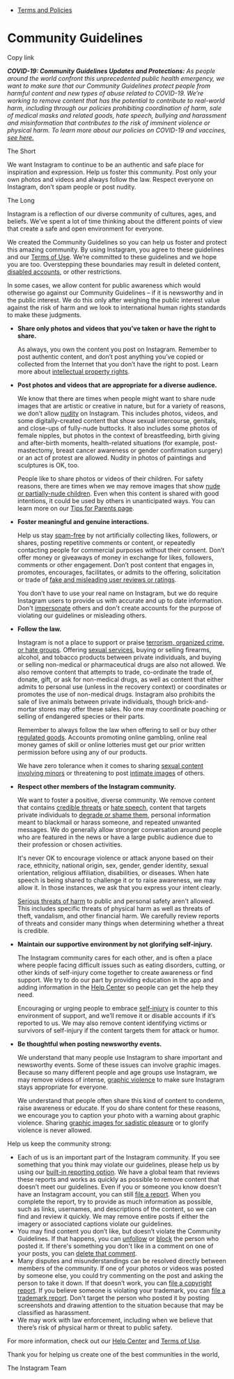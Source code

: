 *   [Terms and Policies](https://help.instagram.com/1417489251945243/?helpref=breadcrumb)

Community Guidelines
====================

Copy link

_**COVID-19: Community Guidelines Updates and Protections:** As people around the world confront this unprecedented public health emergency, we want to make sure that our Community Guidelines protect people from harmful content and new types of abuse related to COVID-19. We’re working to remove content that has the potential to contribute to real-world harm, including through our policies prohibiting coordination of harm, sale of medical masks and related goods, hate speech, bullying and harassment and misinformation that contributes to the risk of imminent violence or physical harm. To learn more about our policies on COVID-19 and vaccines, [see here.](https://help.instagram.com/697825587576762?helpref=faq_content)_

The Short

We want Instagram to continue to be an authentic and safe place for inspiration and expression. Help us foster this community. Post only your own photos and videos and always follow the law. Respect everyone on Instagram, don’t spam people or post nudity.

The Long

Instagram is a reflection of our diverse community of cultures, ages, and beliefs. We’ve spent a lot of time thinking about the different points of view that create a safe and open environment for everyone.

We created the Community Guidelines so you can help us foster and protect this amazing community. By using Instagram, you agree to these guidelines and our [Terms of Use](https://www.instagram.com/legal/terms). We’re committed to these guidelines and we hope you are too. Overstepping these boundaries may result in deleted content, [disabled accounts](https://help.instagram.com/366993040048856?helpref=faq_content), or other restrictions.

In some cases, we allow content for public awareness which would otherwise go against our Community Guidelines – if it is newsworthy and in the public interest. We do this only after weighing the public interest value against the risk of harm and we look to international human rights standards to make these judgments.

*   **Share only photos and videos that you’ve taken or have the right to share.**
    
    As always, you own the content you post on Instagram. Remember to post authentic content, and don’t post anything you’ve copied or collected from the Internet that you don’t have the right to post. Learn more about [intellectual property rights](https://help.instagram.com/126382350847838?helpref=faq_content).
    
*   **Post photos and videos that are appropriate for a diverse audience.**
    
    We know that there are times when people might want to share nude images that are artistic or creative in nature, but for a variety of reasons, we don’t allow [nudity](https://l.instagram.com/?u=https%3A%2F%2Fwww.facebook.com%2Fcommunitystandards%2Fadult_nudity_sexual_activity&e=AT3IiR6nsw4ezYjk7Vukp7slGsFd-89BxmT2CwDWYdC-b1vkPrPgGw57Jls11DRUhZN57EV-mABTIyBeob48aImujKMKJV2uBrrdswqG2YCbnOqBQGusCIUBPR1hzB-MTSsLKZm-LXZaFrbQ_K5buWl-7tq_34nPPlm9TA) on Instagram. This includes photos, videos, and some digitally-created content that show sexual intercourse, genitals, and close-ups of fully-nude buttocks. It also includes some photos of female nipples, but photos in the context of breastfeeding, birth giving and after-birth moments, health-related situations (for example, post-mastectomy, breast cancer awareness or gender confirmation surgery) or an act of protest are allowed. Nudity in photos of paintings and sculptures is OK, too.
    
    People like to share photos or videos of their children. For safety reasons, there are times when we may remove images that show [nude or partially-nude children](https://l.instagram.com/?u=https%3A%2F%2Fwww.facebook.com%2Fcommunitystandards%2Fchild_nudity_sexual_exploitation&e=AT3IiR6nsw4ezYjk7Vukp7slGsFd-89BxmT2CwDWYdC-b1vkPrPgGw57Jls11DRUhZN57EV-mABTIyBeob48aImujKMKJV2uBrrdswqG2YCbnOqBQGusCIUBPR1hzB-MTSsLKZm-LXZaFrbQ_K5buWl-7tq_34nPPlm9TA). Even when this content is shared with good intentions, it could be used by others in unanticipated ways. You can learn more on our [Tips for Parents page](https://help.instagram.com/154475974694511/?helpref=faq_content).
    
*   **Foster meaningful and genuine interactions.**
    
    Help us stay [spam-free](https://l.instagram.com/?u=https%3A%2F%2Fwww.facebook.com%2Fcommunitystandards%2Fspam&e=AT3IiR6nsw4ezYjk7Vukp7slGsFd-89BxmT2CwDWYdC-b1vkPrPgGw57Jls11DRUhZN57EV-mABTIyBeob48aImujKMKJV2uBrrdswqG2YCbnOqBQGusCIUBPR1hzB-MTSsLKZm-LXZaFrbQ_K5buWl-7tq_34nPPlm9TA) by not artificially collecting likes, followers, or shares, posting repetitive comments or content, or repeatedly contacting people for commercial purposes without their consent. Don’t offer money or giveaways of money in exchange for likes, followers, comments or other engagement. Don’t post content that engages in, promotes, encourages, facilitates, or admits to the offering, solicitation or trade of [fake and misleading user reviews or ratings](https://l.instagram.com/?u=https%3A%2F%2Fwww.facebook.com%2Fcommunitystandards%2Ffraud_deception&e=AT3IiR6nsw4ezYjk7Vukp7slGsFd-89BxmT2CwDWYdC-b1vkPrPgGw57Jls11DRUhZN57EV-mABTIyBeob48aImujKMKJV2uBrrdswqG2YCbnOqBQGusCIUBPR1hzB-MTSsLKZm-LXZaFrbQ_K5buWl-7tq_34nPPlm9TA).
    
    You don’t have to use your real name on Instagram, but we do require Instagram users to provide us with accurate and up to date information. Don't [impersonate](https://l.instagram.com/?u=https%3A%2F%2Fwww.facebook.com%2Fcommunitystandards%2Fmisrepresentation&e=AT3IiR6nsw4ezYjk7Vukp7slGsFd-89BxmT2CwDWYdC-b1vkPrPgGw57Jls11DRUhZN57EV-mABTIyBeob48aImujKMKJV2uBrrdswqG2YCbnOqBQGusCIUBPR1hzB-MTSsLKZm-LXZaFrbQ_K5buWl-7tq_34nPPlm9TA) others and don't create accounts for the purpose of violating our guidelines or misleading others.
    
*   **Follow the law.**
    
    Instagram is not a place to support or praise [terrorism, organized crime, or hate groups](https://l.instagram.com/?u=https%3A%2F%2Fwww.facebook.com%2Fcommunitystandards%2Fdangerous_individuals_organizations&e=AT3IiR6nsw4ezYjk7Vukp7slGsFd-89BxmT2CwDWYdC-b1vkPrPgGw57Jls11DRUhZN57EV-mABTIyBeob48aImujKMKJV2uBrrdswqG2YCbnOqBQGusCIUBPR1hzB-MTSsLKZm-LXZaFrbQ_K5buWl-7tq_34nPPlm9TA). Offering [sexual services](https://l.instagram.com/?u=https%3A%2F%2Fwww.facebook.com%2Fcommunitystandards%2Fsexual_solicitation&e=AT3IiR6nsw4ezYjk7Vukp7slGsFd-89BxmT2CwDWYdC-b1vkPrPgGw57Jls11DRUhZN57EV-mABTIyBeob48aImujKMKJV2uBrrdswqG2YCbnOqBQGusCIUBPR1hzB-MTSsLKZm-LXZaFrbQ_K5buWl-7tq_34nPPlm9TA), buying or selling firearms, alcohol, and tobacco products between private individuals, and buying or selling non-medical or pharmaceutical drugs are also not allowed. We also remove content that attempts to trade, co-ordinate the trade of, donate, gift, or ask for non-medical drugs, as well as content that either admits to personal use (unless in the recovery context) or coordinates or promotes the use of non-medical drugs. Instagram also prohibits the sale of live animals between private individuals, though brick-and-mortar stores may offer these sales. No one may coordinate poaching or selling of endangered species or their parts.
    
    Remember to always follow the law when offering to sell or buy other [regulated goods](https://l.instagram.com/?u=https%3A%2F%2Fwww.facebook.com%2Fcommunitystandards%2Fregulated_goods&e=AT3IiR6nsw4ezYjk7Vukp7slGsFd-89BxmT2CwDWYdC-b1vkPrPgGw57Jls11DRUhZN57EV-mABTIyBeob48aImujKMKJV2uBrrdswqG2YCbnOqBQGusCIUBPR1hzB-MTSsLKZm-LXZaFrbQ_K5buWl-7tq_34nPPlm9TA). Accounts promoting online gambling, online real money games of skill or online lotteries must get our prior written permission before using any of our products.
    
    We have zero tolerance when it comes to sharing [sexual content involving minors](https://l.instagram.com/?u=https%3A%2F%2Fwww.facebook.com%2Fcommunitystandards%2Fchild_nudity_sexual_exploitation&e=AT3IiR6nsw4ezYjk7Vukp7slGsFd-89BxmT2CwDWYdC-b1vkPrPgGw57Jls11DRUhZN57EV-mABTIyBeob48aImujKMKJV2uBrrdswqG2YCbnOqBQGusCIUBPR1hzB-MTSsLKZm-LXZaFrbQ_K5buWl-7tq_34nPPlm9TA) or threatening to post [intimate images](https://l.instagram.com/?u=https%3A%2F%2Fwww.facebook.com%2Fcommunitystandards%2Fsexual_exploitation_adults&e=AT3IiR6nsw4ezYjk7Vukp7slGsFd-89BxmT2CwDWYdC-b1vkPrPgGw57Jls11DRUhZN57EV-mABTIyBeob48aImujKMKJV2uBrrdswqG2YCbnOqBQGusCIUBPR1hzB-MTSsLKZm-LXZaFrbQ_K5buWl-7tq_34nPPlm9TA) of others.
    
*   **Respect other members of the Instagram community.**
    
    We want to foster a positive, diverse community. We remove content that contains [credible threats](https://l.instagram.com/?u=https%3A%2F%2Fwww.facebook.com%2Fcommunitystandards%2Fcredible_violence&e=AT3IiR6nsw4ezYjk7Vukp7slGsFd-89BxmT2CwDWYdC-b1vkPrPgGw57Jls11DRUhZN57EV-mABTIyBeob48aImujKMKJV2uBrrdswqG2YCbnOqBQGusCIUBPR1hzB-MTSsLKZm-LXZaFrbQ_K5buWl-7tq_34nPPlm9TA) or [hate speech](https://l.instagram.com/?u=https%3A%2F%2Fwww.facebook.com%2Fcommunitystandards%2Fhate_speech&e=AT3IiR6nsw4ezYjk7Vukp7slGsFd-89BxmT2CwDWYdC-b1vkPrPgGw57Jls11DRUhZN57EV-mABTIyBeob48aImujKMKJV2uBrrdswqG2YCbnOqBQGusCIUBPR1hzB-MTSsLKZm-LXZaFrbQ_K5buWl-7tq_34nPPlm9TA), content that targets private individuals to [degrade or shame them](https://l.instagram.com/?u=https%3A%2F%2Fwww.facebook.com%2Fcommunitystandards%2Fbullying&e=AT3IiR6nsw4ezYjk7Vukp7slGsFd-89BxmT2CwDWYdC-b1vkPrPgGw57Jls11DRUhZN57EV-mABTIyBeob48aImujKMKJV2uBrrdswqG2YCbnOqBQGusCIUBPR1hzB-MTSsLKZm-LXZaFrbQ_K5buWl-7tq_34nPPlm9TA), personal information meant to blackmail or harass someone, and repeated unwanted messages. We do generally allow stronger conversation around people who are featured in the news or have a large public audience due to their profession or chosen activities.
    
    It's never OK to encourage violence or attack anyone based on their race, ethnicity, national origin, sex, gender, gender identity, sexual orientation, religious affiliation, disabilities, or diseases. When hate speech is being shared to challenge it or to raise awareness, we may allow it. In those instances, we ask that you express your intent clearly.
    
    [Serious threats of harm](https://l.instagram.com/?u=https%3A%2F%2Fwww.facebook.com%2Fcommunitystandards%2Fcredible_violence&e=AT3IiR6nsw4ezYjk7Vukp7slGsFd-89BxmT2CwDWYdC-b1vkPrPgGw57Jls11DRUhZN57EV-mABTIyBeob48aImujKMKJV2uBrrdswqG2YCbnOqBQGusCIUBPR1hzB-MTSsLKZm-LXZaFrbQ_K5buWl-7tq_34nPPlm9TA) to public and personal safety aren't allowed. This includes specific threats of physical harm as well as threats of theft, vandalism, and other financial harm. We carefully review reports of threats and consider many things when determining whether a threat is credible.
    
*   **Maintain our supportive environment by not glorifying self-injury.**
    
    The Instagram community cares for each other, and is often a place where people facing difficult issues such as eating disorders, cutting, or other kinds of self-injury come together to create awareness or find support. We try to do our part by providing education in the app and adding information in the [Help Center](https://help.instagram.com/) so people can get the help they need.
    
    Encouraging or urging people to embrace [self-injury](https://l.instagram.com/?u=https%3A%2F%2Fwww.facebook.com%2Fcommunitystandards%2Fsuicide_self_injury_violence&e=AT3IiR6nsw4ezYjk7Vukp7slGsFd-89BxmT2CwDWYdC-b1vkPrPgGw57Jls11DRUhZN57EV-mABTIyBeob48aImujKMKJV2uBrrdswqG2YCbnOqBQGusCIUBPR1hzB-MTSsLKZm-LXZaFrbQ_K5buWl-7tq_34nPPlm9TA) is counter to this environment of support, and we’ll remove it or disable accounts if it’s reported to us. We may also remove content identifying victims or survivors of self-injury if the content targets them for attack or humor.
    
*   **Be thoughtful when posting newsworthy events.**
    
    We understand that many people use Instagram to share important and newsworthy events. Some of these issues can involve graphic images. Because so many different people and age groups use Instagram, we may remove videos of intense, [graphic violence](https://l.instagram.com/?u=https%3A%2F%2Fwww.facebook.com%2Fcommunitystandards%2Fgraphic_violence&e=AT3IiR6nsw4ezYjk7Vukp7slGsFd-89BxmT2CwDWYdC-b1vkPrPgGw57Jls11DRUhZN57EV-mABTIyBeob48aImujKMKJV2uBrrdswqG2YCbnOqBQGusCIUBPR1hzB-MTSsLKZm-LXZaFrbQ_K5buWl-7tq_34nPPlm9TA) to make sure Instagram stays appropriate for everyone.
    
    We understand that people often share this kind of content to condemn, raise awareness or educate. If you do share content for these reasons, we encourage you to caption your photo with a warning about graphic violence. Sharing [graphic images for sadistic pleasure](https://l.instagram.com/?u=https%3A%2F%2Fwww.facebook.com%2Fcommunitystandards%2Fcruel_insensitive&e=AT3IiR6nsw4ezYjk7Vukp7slGsFd-89BxmT2CwDWYdC-b1vkPrPgGw57Jls11DRUhZN57EV-mABTIyBeob48aImujKMKJV2uBrrdswqG2YCbnOqBQGusCIUBPR1hzB-MTSsLKZm-LXZaFrbQ_K5buWl-7tq_34nPPlm9TA) or to glorify violence is never allowed.
    

Help us keep the community strong:

*   Each of us is an important part of the Instagram community. If you see something that you think may violate our guidelines, please help us by using our [built-in reporting option](https://help.instagram.com/165828726894770?helpref=faq_content). We have a global team that reviews these reports and works as quickly as possible to remove content that doesn’t meet our guidelines. Even if you or someone you know doesn’t have an Instagram account, you can still [file a report](https://help.instagram.com/contact/383679321740945). When you complete the report, try to provide as much information as possible, such as links, usernames, and descriptions of the content, so we can find and review it quickly. We may remove entire posts if either the imagery or associated captions violate our guidelines.
*   You may find content you don’t like, but doesn’t violate the Community Guidelines. If that happens, you can [unfollow](https://help.instagram.com/286340048138725?helpref=faq_content) or [block](https://help.instagram.com/426700567389543/?helpref=faq_content) the person who posted it. If there's something you don't like in a comment on one of your posts, you can [delete that comment](https://help.instagram.com/289098941190483?helpref=faq_content).
*   Many disputes and misunderstandings can be resolved directly between members of the community. If one of your photos or videos was posted by someone else, you could try commenting on the post and asking the person to take it down. If that doesn’t work, you can [file a copyright report](https://help.instagram.com/126382350847838?helpref=faq_content). If you believe someone is violating your trademark, you can [file a trademark report](https://help.instagram.com/222826637847963?helpref=faq_content). Don't target the person who posted it by posting screenshots and drawing attention to the situation because that may be classified as harassment.
*   We may work with law enforcement, including when we believe that there’s risk of physical harm or threat to public safety.

For more information, check out our [Help Center](https://help.instagram.com/) and [Terms of Use](https://l.instagram.com/?u=http%3A%2F%2Finstagram.com%2Flegal%2Fterms%2F%23&e=AT3IiR6nsw4ezYjk7Vukp7slGsFd-89BxmT2CwDWYdC-b1vkPrPgGw57Jls11DRUhZN57EV-mABTIyBeob48aImujKMKJV2uBrrdswqG2YCbnOqBQGusCIUBPR1hzB-MTSsLKZm-LXZaFrbQ_K5buWl-7tq_34nPPlm9TA).

Thank you for helping us create one of the best communities in the world,

The Instagram Team
